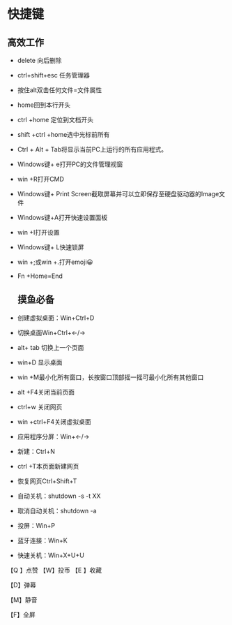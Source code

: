 # 快捷键

## 高效工作

- delete 向后删除

- ctrl+shift+esc 任务管理器

- 按住alt双击任何文件=文件属性

- home回到本行开头

- ctrl +home 定位到文档开头

- shift +ctrl +home选中光标前所有

- Ctrl + Alt + Tab将显示当前PC上运行的所有应用程式。

- Windows键+ e打开PC的文件管理视窗

- win +R打开CMD

- Windows键+ Print Screen截取屏幕并可以立即保存至硬盘驱动器的Image文件

- Windows键+A打开快速设置面板

- win +I打开设置

- Windows键+ L快速锁屏

- win +;或win +.打开emoji😀

- Fn +Home=End

  ## 摸鱼必备

  

- 创建虚拟桌面：Win+Ctrl+D

- 切换桌面Win+Ctrl+←/→

- alt+ tab 切换上一个页面

- win+D 显示桌面

- win +M最小化所有窗口，长按窗口顶部摇一摇可最小化所有其他窗口

- alt +F4关闭当前页面

- ctrl+w 关闭网页

- win +ctrl+F4关闭虚拟桌面

- 应用程序分屏：Win+←/→

- 新建：Ctrl+N

- ctrl +T本页面新建网页 

- 恢复网页Ctrl+Shift+T

- 自动关机：shutdown -s -t XX

- 取消自动关机：shutdown -a

- 投屏：Win+P

- 蓝牙连接：Win+K

- 快速关机：Win+X+U+U

【Q 】点赞
【W】投币
【E 】收藏

【D】弹幕

【M】静音

【F】全屏